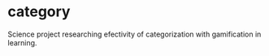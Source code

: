 category
========

Science project researching efectivity of categorization with gamification in learning.
